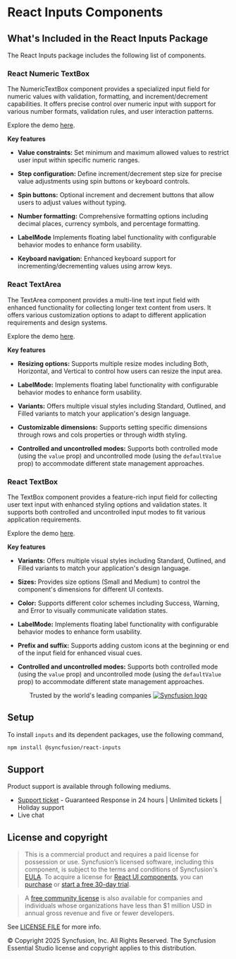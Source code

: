 # React Inputs Components

## What's Included in the React Inputs Package

The React Inputs package includes the following list of components.

### React Numeric TextBox

The NumericTextBox component provides a specialized input field for numeric values with validation, formatting, and increment/decrement capabilities. It offers precise control over numeric input with support for various number formats, validation rules, and user interaction patterns.

Explore the demo [here](https://react.syncfusion.com/numeric-textbox).

**Key features**

- **Value constraints:** Set minimum and maximum allowed values to restrict user input within specific numeric ranges.

- **Step configuration:** Define increment/decrement step size for precise value adjustments using spin buttons or keyboard controls.

- **Spin buttons:** Optional increment and decrement buttons that allow users to adjust values without typing.

- **Number formatting:** Comprehensive formatting options including decimal places, currency symbols, and percentage formatting.
 
- **LabelMode** Implements floating label functionality with configurable behavior modes to enhance form usability.

- **Keyboard navigation:** Enhanced keyboard support for incrementing/decrementing values using arrow keys.

### React TextArea

The TextArea component provides a multi-line text input field with enhanced functionality for collecting longer text content from users. It offers various customization options to adapt to different application requirements and design systems.

Explore the demo [here](https://react.syncfusion.com/textarea).

**Key features**

- **Resizing options:** Supports multiple resize modes including Both, Horizontal, and Vertical to control how users can resize the input area.

- **LabelMode:** Implements floating label functionality with configurable behavior modes to enhance form usability.

- **Variants:** Offers multiple visual styles including Standard, Outlined, and Filled variants to match your application's design language.

- **Customizable dimensions:** Supports setting specific dimensions through rows and cols properties or through width styling.

- **Controlled and uncontrolled modes:** Supports both controlled mode (using the `value` prop) and uncontrolled mode (using the `defaultValue` prop) to accommodate different state management approaches.

### React TextBox

The TextBox component provides a feature-rich input field for collecting user text input with enhanced styling options and validation states. It supports both controlled and uncontrolled input modes to fit various application requirements.

Explore the demo [here](https://react.syncfusion.com/textbox).

**Key features**

- **Variants:** Offers multiple visual styles including Standard, Outlined, and Filled variants to match your application's design language.

- **Sizes:** Provides size options (Small and Medium) to control the component's dimensions for different UI contexts.

- **Color:** Supports different color schemes including Success, Warning, and Error to visually communicate validation states.

- **LabelMode:** Implements floating label functionality with configurable behavior modes to enhance form usability.

- **Prefix and suffix:** Supports adding custom icons at the beginning or end of the input field for enhanced visual cues.

- **Controlled and uncontrolled modes:** Supports both controlled mode (using the `value` prop) and uncontrolled mode (using the `defaultValue` prop) to accommodate different state management approaches.

<p align="center">
Trusted by the world's leading companies
  <a href="https://www.syncfusion.com/">
    <img src="https://raw.githubusercontent.com/SyncfusionExamples/nuget-img/master/syncfusion/syncfusion-trusted-companies.webp" alt="Syncfusion logo">
  </a>
</p>

## Setup

To install `inputs` and its dependent packages, use the following command,

```sh
npm install @syncfusion/react-inputs
```

## Support

Product support is available through following mediums.

* [Support ticket](https://support.syncfusion.com/support/tickets/create) - Guaranteed Response in 24 hours | Unlimited tickets | Holiday support
* Live chat

## License and copyright

> This is a commercial product and requires a paid license for possession or use. Syncfusion’s licensed software, including this component, is subject to the terms and conditions of Syncfusion's [EULA](https://www.syncfusion.com/eula/es/). To acquire a license for [React UI components](https://www.syncfusion.com/react-components), you can [purchase](https://www.syncfusion.com/sales/products) or [start a free 30-day trial](https://www.syncfusion.com/account/manage-trials/start-trials).

> A [free community license](https://www.syncfusion.com/products/communitylicense) is also available for companies and individuals whose organizations have less than $1 million USD in annual gross revenue and five or fewer developers.

See [LICENSE FILE](https://github.com/syncfusion/react-ui-components/blob/master/license?utm_source=npm&utm_campaign=notification) for more info.

&copy; Copyright 2025 Syncfusion, Inc. All Rights Reserved. The Syncfusion Essential Studio license and copyright applies to this distribution.
